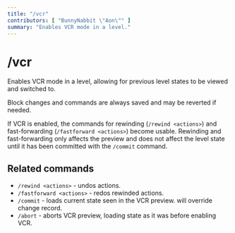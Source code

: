 ```yaml
---
title: "/vcr"
contributors: [ "BunnyNabbit \"Aon\"" ]
summary: "Enables VCR mode in a level."
---
```


# /vcr

Enables VCR mode in a level, allowing for previous level states to be viewed and switched to.

Block changes and commands are always saved and may be reverted if needed.

If VCR is enabled, the commands for rewinding (`/rewind <actions>`) and fast-forwarding (`/fastforward <actions>`) become usable. Rewinding and fast-forwarding only affects the preview and does not affect the level state until it has been committed with the `/commit` command.

## Related commands

- `/rewind <actions>` - undos actions.
- `/fastforward <actions>` - redos rewinded actions.
- `/commit` - loads current state seen in the VCR preview. will override change record.
- `/abort` - aborts VCR preview, loading state as it was before enabling VCR.
